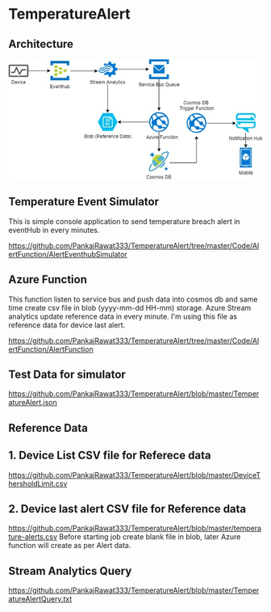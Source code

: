 # TemperatureAlert

## Architecture
![alt text](https://github.com/PankajRawat333/TemperatureAlert/blob/master/TemperatureAlert%20(1).jpg)

## Temperature Event Simulator
This is simple console application to send temperature breach alert in eventHub in every minutes.

https://github.com/PankajRawat333/TemperatureAlert/tree/master/Code/AlertFunction/AlertEventhubSimulator

## Azure Function
This function listen to service bus and push data into cosmos db and same time create csv file in blob (yyyy-mm-dd HH-mm) storage. Azure Stream analytics update reference data in every minute. I'm using this file as reference data for device last alert.

https://github.com/PankajRawat333/TemperatureAlert/tree/master/Code/AlertFunction/AlertFunction

   
## Test Data for simulator
https://github.com/PankajRawat333/TemperatureAlert/blob/master/TemperatureAlert.json

## Reference Data
## 1. Device List CSV file for Referece data
https://github.com/PankajRawat333/TemperatureAlert/blob/master/DeviceThersholdLimit.csv
## 2. Device last alert CSV file for Reference data 
https://github.com/PankajRawat333/TemperatureAlert/blob/master/temperature-alerts.csv
Before starting job create blank file in blob, later Azure function will create as per Alert data.

## Stream Analytics Query
https://github.com/PankajRawat333/TemperatureAlert/blob/master/TemperatureAlertQuery.txt

